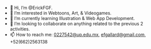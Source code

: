 - 👋 Hi, I’m @ErickFGF.
- 👀 I’m interested in Webtoons, Art, & Videogames.
- 🌱 I’m currently learning Illustration & Web App Development.
- 💞️ I’m looking to collaborate on anything related to the previous 2 activities.
- 📫 How to reach me: 0227542@up.edu.mx, efgallard@gmail.com, +52(662)2563138

<!---
ErickFGF/ErickFGF is a ✨ special ✨ repository because its `README.md` (this file) appears on your GitHub profile.
You can click the Preview link to take a look at your changes.
--->
